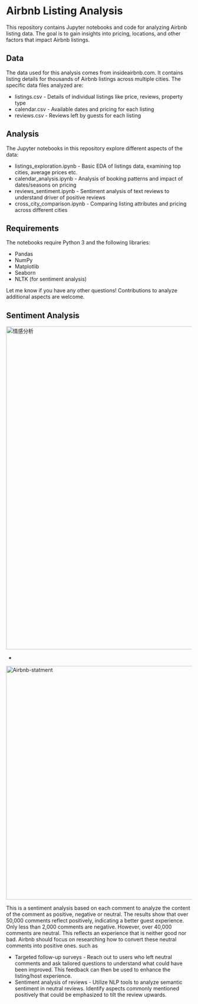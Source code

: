 # Airbnb Listing Analysis

This repository contains Jupyter notebooks and code for analyzing Airbnb listing data. The goal is to gain insights into pricing, locations, and other factors that impact Airbnb listings. 

## Data

The data used for this analysis comes from insideairbnb.com. It contains listing details for thousands of Airbnb listings across multiple cities. The specific data files analyzed are:

- listings.csv - Details of individual listings like price, reviews, property type
- calendar.csv - Available dates and pricing for each listing
- reviews.csv - Reviews left by guests for each listing

## Analysis

The Jupyter notebooks in this repository explore different aspects of the data:

- listings_exploration.ipynb - Basic EDA of listings data, examining top cities, average prices etc.  
- calendar_analysis.ipynb - Analysis of booking patterns and impact of dates/seasons on pricing
- reviews_sentiment.ipynb - Sentiment analysis of text reviews to understand driver of positive reviews
- cross_city_comparison.ipynb - Comparing listing attributes and pricing across different cities

## Requirements

The notebooks require Python 3 and the following libraries:

- Pandas 
- NumPy
- Matplotlib 
- Seaborn
- NLTK (for sentiment analysis)

Let me know if you have any other questions! Contributions to analyze additional aspects are welcome.

## Sentiment Analysis
<img width="875" alt="情感分析" src="https://github.com/DerrickLAM94/Airbnb-Analysis/assets/140989898/0f08b767-5cd8-462c-b13f-33476b3dd7e8">

-
<img width="633" alt="Airbnb-statment" src="https://github.com/DerrickLAM94/Airbnb-Analysis/assets/140989898/c9b26eaa-f3b9-4b66-93bf-8a8c8628c125">

This is a sentiment analysis based on each comment to analyze the content of the comment as positive, negative or neutral. The results show that over 50,000 comments reflect positively, indicating a better guest experience. Only less than 2,000 comments are negative. However, over 40,000 comments are neutral. This reflects an experience that is neither good nor bad. Airbnb should focus on researching how to convert these neutral comments into positive ones.
such as 
- Targeted follow-up surveys - Reach out to users who left neutral comments and ask tailored questions to understand what could have been improved. This feedback can then be used to enhance the listing/host experience.
- Sentiment analysis of reviews - Utilize NLP tools to analyze semantic sentiment in neutral reviews. Identify aspects commonly mentioned positively that could be emphasized to tilt the review upwards.
